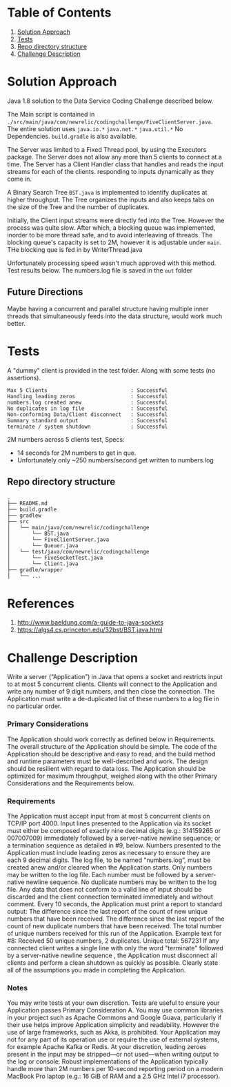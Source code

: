 # Table of Contents
1. [Solution Approach](README.md#solution-approach)
2. [Tests](README.md#tests)
3. [Repo directory structure](README.md#repo-directory-structure)
4. [Challenge Description](README.md#challenge-description)

# Solution Approach
Java 1.8 solution to the Data Service Coding Challenge described below.

The Main script is contained in `./src/main/java/com/newrelic/codingchallenge/FiveClientServer.java`.
The entire solution uses `java.io.*` `java.net.*` `java.util.*` No Dependencies. `build.gradle` is also available.

The Server was limited to a Fixed Thread pool, by using the Executors package. The Server does not allow any more than 5
clients to connect at a time.
The Server has a Client Handler class that handles and reads the input streams for each of the clients. responding to
inputs dynamically as they come in.

A Binary Search Tree `BST.java` is implemented to identify duplicates at higher throughput. The Tree organizes the
inputs and also keeps tabs on the size of the Tree and the number of duplicates.

Initially, the Client input streams were directly fed into the Tree. However the process was quite slow. After which,
a blocking queue was implemented, inorder to be more thread safe, and to avoid interleaving of threads. The blocking
queue's capacity is set to 2M, however it is adjustable under `main`. THe blocking que is fed in by WriterThread.java

Unfortunately processing speed wasn't much approved with this method. Test results below. The numbers.log file is saved
in the `out` folder

## Future Directions
Maybe having a concurrent and parallel structure having multiple inner threads that simultaneously feeds into the data
structure, would work much better.

# Tests
A "dummy" client is provided in the test folder. Along with some tests (no assertions).

    Max 5 Clients                           : Successful
    Handling leading zeros                  : Successful
    numbers.log created anew                : Successful
    No duplicates in log file               : Successful
    Non-conforming Data/Client disconnect   : Successful
    Summary standard output                 : Successful
    terminate / system shutdown             : Successful

2M numbers across 5 clients test, Specs:
* 14 seconds for 2M numbers to get in que.
* Unfortunately only ~250 numbers/second get written to numbers.log

## Repo directory structure

    .
    ├── README.md
    ├── build.gradle
    ├── gradlew
    ├── src
    │   └── main/java/com/newrelic/codingchallenge
    │       └── BST.java
    │       └── FiveClientServer.java
    │       └── Queuer.java
    │   └── test/java/com/newrelic/codingchallenge
    │       └── FiveSocketTest.java
    │       └── Client.java
    ├── gradle/wrapper
    │   └── ...

# References
1. http://www.baeldung.com/a-guide-to-java-sockets
2. https://algs4.cs.princeton.edu/32bst/BST.java.html

# Challenge Description
Write a server (“Application”) in Java that opens a socket and restricts input to at most 5 concurrent clients. Clients
will connect to the Application and write any number of 9 digit numbers, and then close the connection. The Application
must write a de-duplicated list of these numbers to a log file in no particular order.

### Primary Considerations
The Application should work correctly as defined below in Requirements.
The overall structure of the Application should be simple.
The code of the Application should be descriptive and easy to read, and the build method and runtime parameters must be
well-described and work.
The design should be resilient with regard to data loss.
The Application should be optimized for maximum throughput, weighed along with the other Primary Considerations and the
Requirements below.

### Requirements
The Application must accept input from at most 5 concurrent clients on TCP/IP port 4000.
Input lines presented to the Application via its socket must either be composed of exactly nine decimal digits
(e.g.: 314159265 or 007007009) immediately followed by a server-native newline sequence; or a termination sequence as
detailed in #9, below.
Numbers presented to the Application must include leading zeros as necessary to ensure they are each 9 decimal digits.
The log file, to be named "numbers.log”, must be created anew and/or cleared when the Application starts.
Only numbers may be written to the log file. Each number must be followed by a server-native newline sequence.
No duplicate numbers may be written to the log file.
Any data that does not conform to a valid line of input should be discarded and the client connection terminated
immediately and without comment.
Every 10 seconds, the Application must print a report to standard output:
The difference since the last report of the count of new unique numbers that have been received.
The difference since the last report of the count of new duplicate numbers that have been received.
The total number of unique numbers received for this run of the Application.
Example text for #8: Received 50 unique numbers, 2 duplicates. Unique total: 567231
If any connected client writes a single line with only the word "terminate" followed by a server-native newline sequence
, the Application must disconnect all clients and perform a clean shutdown as quickly as possible.
Clearly state all of the assumptions you made in completing the Application.

### Notes
You may write tests at your own discretion. Tests are useful to ensure your Application passes Primary Consideration A.
You may use common libraries in your project such as Apache Commons and Google Guava, particularly if their use helps
improve Application simplicity and readability. However the use of large frameworks, such as Akka, is prohibited.
Your Application may not for any part of its operation use or require the use of external systems, for example Apache
Kafka or Redis.
At your discretion, leading zeroes present in the input may be stripped—or not used—when writing output to the log or
console.
Robust implementations of the Application typically handle more than 2M numbers per 10-second reporting period on a
modern MacBook Pro laptop (e.g.: 16 GiB of RAM and a 2.5 GHz Intel i7 processor).
